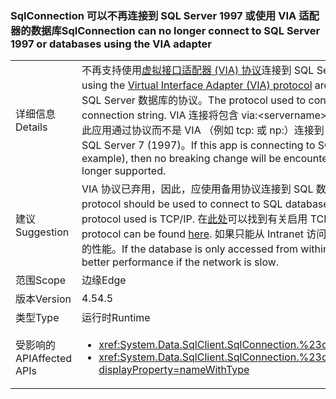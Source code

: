 ### <a name="sqlconnection-can-no-longer-connect-to-sql-server-1997-or-databases-using-the-via-adapter"></a><span data-ttu-id="1c169-101">SqlConnection 可以不再连接到 SQL Server 1997 或使用 VIA 适配器的数据库</span><span class="sxs-lookup"><span data-stu-id="1c169-101">SqlConnection can no longer connect to SQL Server 1997 or databases using the VIA adapter</span></span>

|   |   |
|---|---|
|<span data-ttu-id="1c169-102">详细信息</span><span class="sxs-lookup"><span data-stu-id="1c169-102">Details</span></span>|<span data-ttu-id="1c169-103">不再支持使用[虚拟接口适配器 (VIA) 协议](https://technet.microsoft.com/library/ms191229%28v=sql.105%29.aspx)连接到 SQL Server 数据库。</span><span class="sxs-lookup"><span data-stu-id="1c169-103">Connections to SQL Server databases using the [Virtual Interface Adapter (VIA) protocol](https://technet.microsoft.com/library/ms191229%28v=sql.105%29.aspx) are no longer supported.</span></span> <span data-ttu-id="1c169-104">连接字符串中可以见到用于连接到 SQL Server 数据库的协议。</span><span class="sxs-lookup"><span data-stu-id="1c169-104">The protocol used to connect to a SQL Server database is visible in the connection string.</span></span> <span data-ttu-id="1c169-105">VIA 连接将包含 via:&lt;servername&gt;。</span><span class="sxs-lookup"><span data-stu-id="1c169-105">A VIA connection will contain via:&lt;servername&gt;.</span></span> <span data-ttu-id="1c169-106">如果此应用通过协议而不是 VIA （例如 tcp: 或 np:）连接到 SQL，则不会遇到中断的更改。此外，也不再支持连接到 SQL Server 7 (1997)。</span><span class="sxs-lookup"><span data-stu-id="1c169-106">If this app is connecting to SQL via a protocol other than VIA (tcp: or np: for example), then no breaking change will be encountered.Also, connections to SQL Server 7 (1997) are no longer supported.</span></span>|
|<span data-ttu-id="1c169-107">建议</span><span class="sxs-lookup"><span data-stu-id="1c169-107">Suggestion</span></span>|<span data-ttu-id="1c169-108">VIA 协议已弃用，因此，应使用备用协议连接到 SQL 数据库。</span><span class="sxs-lookup"><span data-stu-id="1c169-108">The VIA protocol is deprecated, so an alternative protocol should be used to connect to SQL databases.</span></span> <span data-ttu-id="1c169-109">使用的最常见的协议是 TCP/IP。</span><span class="sxs-lookup"><span data-stu-id="1c169-109">The most common protocol used is TCP/IP.</span></span> <span data-ttu-id="1c169-110">在[此处](https://msdn.microsoft.com/library/bb909712.aspx)可以找到有关启用 TCP/IP 协议的说明。</span><span class="sxs-lookup"><span data-stu-id="1c169-110">Instructions for enabling the TCP/IP protocol can be found [here](https://msdn.microsoft.com/library/bb909712.aspx).</span></span> <span data-ttu-id="1c169-111">如果只能从 Intranet 访问数据库，在网络速度慢时，共享的管道协议可能会提供更好的性能。</span><span class="sxs-lookup"><span data-stu-id="1c169-111">If the database is only accessed from within an intranet, the shared pipes protocol may provide better performance if the network is slow.</span></span>|
|<span data-ttu-id="1c169-112">范围</span><span class="sxs-lookup"><span data-stu-id="1c169-112">Scope</span></span>|<span data-ttu-id="1c169-113">边缘</span><span class="sxs-lookup"><span data-stu-id="1c169-113">Edge</span></span>|
|<span data-ttu-id="1c169-114">版本</span><span class="sxs-lookup"><span data-stu-id="1c169-114">Version</span></span>|<span data-ttu-id="1c169-115">4.5</span><span class="sxs-lookup"><span data-stu-id="1c169-115">4.5</span></span>|
|<span data-ttu-id="1c169-116">类型</span><span class="sxs-lookup"><span data-stu-id="1c169-116">Type</span></span>|<span data-ttu-id="1c169-117">运行时</span><span class="sxs-lookup"><span data-stu-id="1c169-117">Runtime</span></span>|
|<span data-ttu-id="1c169-118">受影响的 API</span><span class="sxs-lookup"><span data-stu-id="1c169-118">Affected APIs</span></span>|<ul><li><xref:System.Data.SqlClient.SqlConnection.%23ctor(System.String)?displayProperty=nameWithType></li><li><xref:System.Data.SqlClient.SqlConnection.%23ctor(System.String,System.Data.SqlClient.SqlCredential)?displayProperty=nameWithType></li></ul>|

